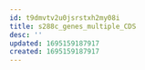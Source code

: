 ```yaml
---
id: t9dmvtv2u0jsrstxh2my08i
title: s288c_genes_multiple_CDS
desc: ''
updated: 1695159187917
created: 1695159187917
---
```

